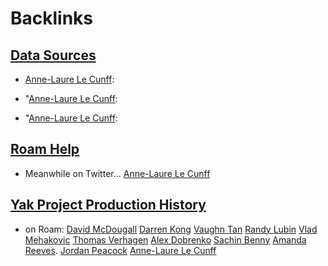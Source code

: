 
# Backlinks
## [Data Sources](<Data Sources.md>)
- [Anne-Laure Le Cunff](<Anne-Laure Le Cunff.md>):

- "[Anne-Laure Le Cunff](<Anne-Laure Le Cunff.md>):

- "[Anne-Laure Le Cunff](<Anne-Laure Le Cunff.md>):

## [Roam Help](<Roam Help.md>)
- Meanwhile on Twitter... [Anne-Laure Le Cunff](<Anne-Laure Le Cunff.md>)

## [Yak Project Production History](<Yak Project Production History.md>)
- on Roam: [David McDougall](<David McDougall.md>) [Darren Kong](<Darren Kong.md>) [Vaughn Tan](<Vaughn Tan.md>) [Randy Lubin](<Randy Lubin.md>) [Vlad Mehakovic](<Vlad Mehakovic.md>) [Thomas Verhagen](<Thomas Verhagen.md>) [Alex Dobrenko](<Alex Dobrenko.md>) [Sachin Benny](<Sachin Benny.md>) [Amanda Reeves](<Amanda Reeves.md>). [Jordan Peacock](<Jordan Peacock.md>) [Anne-Laure Le Cunff](<Anne-Laure Le Cunff.md>)

